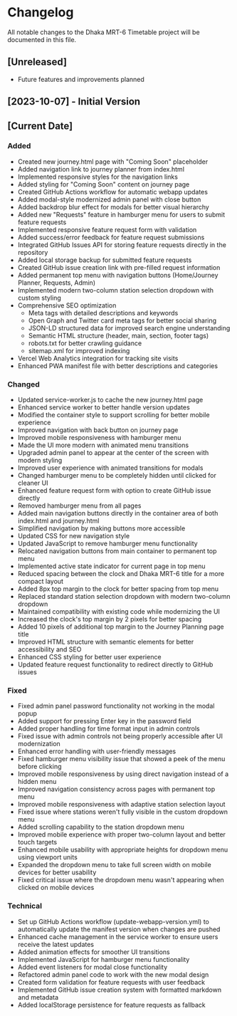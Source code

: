 # Changelog

All notable changes to the Dhaka MRT-6 Timetable project will be documented in this file.

## [Unreleased]
- Future features and improvements planned

## [2023-10-07] - Initial Version

## [Current Date]

### Added
- Created new journey.html page with "Coming Soon" placeholder
- Added navigation link to journey planner from index.html
- Implemented responsive styles for the navigation links
- Added styling for "Coming Soon" content on journey page
- Created GitHub Actions workflow for automatic webapp updates
- Added modal-style modernized admin panel with close button
- Added backdrop blur effect for modals for better visual hierarchy
- Added new "Requests" feature in hamburger menu for users to submit feature requests
- Implemented responsive feature request form with validation
- Added success/error feedback for feature request submissions
- Integrated GitHub Issues API for storing feature requests directly in the repository
- Added local storage backup for submitted feature requests
- Created GitHub issue creation link with pre-filled request information
- Added permanent top menu with navigation buttons (Home/Journey Planner, Requests, Admin)
- Implemented modern two-column station selection dropdown with custom styling
- Comprehensive SEO optimization
  - Meta tags with detailed descriptions and keywords
  - Open Graph and Twitter card meta tags for better social sharing
  - JSON-LD structured data for improved search engine understanding
  - Semantic HTML structure (header, main, section, footer tags)
  - robots.txt for better crawling guidance
  - sitemap.xml for improved indexing
- Vercel Web Analytics integration for tracking site visits
- Enhanced PWA manifest file with better descriptions and categories

### Changed
- Updated service-worker.js to cache the new journey.html page
- Enhanced service worker to better handle version updates
- Modified the container style to support scrolling for better mobile experience
- Improved navigation with back button on journey page
- Improved mobile responsiveness with hamburger menu
- Made the UI more modern with animated menu transitions
- Upgraded admin panel to appear at the center of the screen with modern styling
- Improved user experience with animated transitions for modals
- Changed hamburger menu to be completely hidden until clicked for cleaner UI
- Enhanced feature request form with option to create GitHub issue directly
- Removed hamburger menu from all pages
- Added main navigation buttons directly in the container area of both index.html and journey.html
- Simplified navigation by making buttons more accessible
- Updated CSS for new navigation style
- Updated JavaScript to remove hamburger menu functionality
- Relocated navigation buttons from main container to permanent top menu
- Implemented active state indicator for current page in top menu
- Reduced spacing between the clock and Dhaka MRT-6 title for a more compact layout
- Added 8px top margin to the clock for better spacing from top menu
- Replaced standard station selection dropdown with modern two-column dropdown
- Maintained compatibility with existing code while modernizing the UI
- Increased the clock's top margin by 2 pixels for better spacing
- Added 10 pixels of additional top margin to the Journey Planning page title
- Improved HTML structure with semantic elements for better accessibility and SEO
- Enhanced CSS styling for better user experience
- Updated feature request functionality to redirect directly to GitHub issues

### Fixed
- Fixed admin panel password functionality not working in the modal popup
- Added support for pressing Enter key in the password field
- Added proper handling for time format input in admin controls
- Fixed issue with admin controls not being properly accessible after UI modernization
- Enhanced error handling with user-friendly messages
- Fixed hamburger menu visibility issue that showed a peek of the menu before clicking
- Improved mobile responsiveness by using direct navigation instead of a hidden menu
- Improved navigation consistency across pages with permanent top menu
- Improved mobile responsiveness with adaptive station selection layout
- Fixed issue where stations weren't fully visible in the custom dropdown menu
- Added scrolling capability to the station dropdown menu
- Improved mobile experience with proper two-column layout and better touch targets
- Enhanced mobile usability with appropriate heights for dropdown menu using viewport units
- Expanded the dropdown menu to take full screen width on mobile devices for better usability
- Fixed critical issue where the dropdown menu wasn't appearing when clicked on mobile devices

### Technical
- Set up GitHub Actions workflow (update-webapp-version.yml) to automatically update the manifest version when changes are pushed
- Enhanced cache management in the service worker to ensure users receive the latest updates
- Added animation effects for smoother UI transitions
- Implemented JavaScript for hamburger menu functionality
- Added event listeners for modal close functionality
- Refactored admin panel code to work with the new modal design
- Created form validation for feature requests with user feedback
- Implemented GitHub issue creation system with formatted markdown and metadata
- Added localStorage persistence for feature requests as fallback